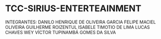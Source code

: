# TCC-SIRIUS-ENTERTEAINMENT
INTEGRANTES:  DANILO HENRIQUE DE OLIVEIRA GARCIA  FELIPE MACIEL OLIVEIRA GUILHERME ROIZENTUL ISABELE TIMOTIO DE LIMA LUCAS CHAVES WEY VÍCTOR TUPINAMBÁ GOMES DA SILVA
